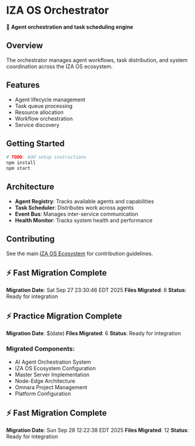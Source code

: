 # IZA OS Orchestrator

🎼 **Agent orchestration and task scheduling engine**

## Overview
The orchestrator manages agent workflows, task distribution, and system coordination across the IZA OS ecosystem.

## Features
- Agent lifecycle management
- Task queue processing
- Resource allocation
- Workflow orchestration
- Service discovery

## Getting Started
```bash
# TODO: Add setup instructions
npm install
npm start
```

## Architecture
- **Agent Registry**: Tracks available agents and capabilities
- **Task Scheduler**: Distributes work across agents
- **Event Bus**: Manages inter-service communication
- **Health Monitor**: Tracks system health and performance

## Contributing
See the main [IZA OS Ecosystem](../iza-os-ecosystem) for contribution guidelines.


## ⚡ Fast Migration Complete

**Migration Date**: Sat Sep 27 23:30:46 EDT 2025
**Files Migrated**:        6
**Status**: Ready for integration


## ⚡ Practice Migration Complete

**Migration Date**: $(date)
**Files Migrated**: 6
**Status**: Ready for integration

### Migrated Components:
- AI Agent Orchestration System
- IZA OS Ecosystem Configuration
- Master Server Implementation
- Node-Edge Architecture
- Omnara Project Management
- Platform Configuration


## ⚡ Fast Migration Complete

**Migration Date**: Sun Sep 28 12:22:38 EDT 2025
**Files Migrated**:       12
**Status**: Ready for integration


